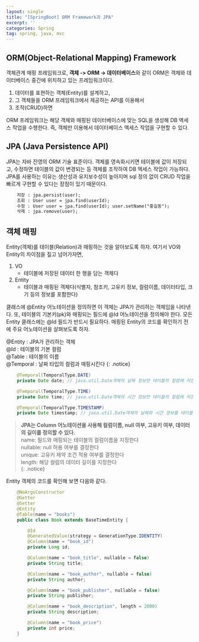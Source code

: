 ```yaml
---
layout: single
title: "[SpringBoot] ORM Framework과 JPA"
excerpt: ''
categories: Spring
tag: spring, java, mvc
---
```


## ORM(Object-Relational Mapping) Framework
객체관계 매핑 프레임워크로, **객체 -> ORM -> 데이터베이스**와 같이 ORM은 객체와 데이터베이스 중간에 위치하고 있는 프레임워크이다. 

1. 데이터를 표현하는 객체(Entity)를 설계하고, 
2. 그 객체들을 ORM 프레임워크에서 제공하는 API를 이용해서 
3. 조작(CRUD)하면 

ORM 프레임워크는 해당 객체와 매핑된 데이터베이스에 맞는 SQL을 생성해 DB 엑세스 작업을 수행한다. 
즉, 객체만 이용해서 데이터베이스 엑세스 작업을 구현할 수 있다.

## JPA (Java Persistence API)
JPA는 자바 진영의 ORM 기술 표준이다. 객체를 영속화시키면 테이블에 값이 저장되고, 수정하면 테이블의 값이 변경되는 등 객체를 조작하여 DB 엑세스 작업이 가능하다. JPA를 사용하는 이유는 생산성과 유지보수성이 높아지며 sql 정의 없이 CRUD 작업을 빠르게 구현할 수 있다는 장점이 있기 때문이다.

```xml
    저장 : jpa.persist(user);
    조회 : User user = jpa.find(userId);
    수정 : User user = jpa.find(userId); user.setName("홍길동");
    삭제 : jpa.remove(user);
```

## 객체 매핑
Entity(객체)를 테이블(Relation)과 매핑하는 것을 알아보도록 하자. 여기서 VO와 Entity의 차이점을 짚고 넘어가자면,
1. VO
    - 테이블에 저장된 데이터 한 행을 담는 객체다
2. Entity
    - 테이블과 매핑된 객체다(식별자, 참조키, 고유키 정보, 컬럼이름, 데이터타입, 크기 등의 정보를 포함한다)

클래스에 @Entity 어노테이션을 정의하면 이 객체는 JPA가 관리하는 객체임을 나타낸다. 또, 테이블의 기본키(pk)와 매핑되는 필드에 @Id 어노테이션을 정의해야 한다. 모든 Entity 클래스에는 @Id 필드가 반드시 필요하다. 매핑된 Entity의 코드를 확인하기 전에 주요 어노테이션을 살펴보도록 하자.

> 
@Entity : JPA가 관리하는 객체<br>
@Id : 테이블의 기본 컬럼<br>
@Table : 테이블의 이름<br>
@Temporal : 날짜 타입의 컬럼과 매핑시킨다 
{: .notice}

```java
    @Temporal(TemporalType.DATE)
    private Date date; // java.util.Date객체의 날짜 정보만 테이블의 컬럼에 저장시킨다.

    @Temporal(TemporalType.TIME)
    private Date time; // java.util.Date객체의 시간 정보만 테이블의 컬럼에 저장시킨다.

    @Temporal(TemporalType.TIMESTAMP)
    private Date timestamp;	// java.util.Date객체의 날짜와 시간 정보를 테이블의 컬럼에 저장시킨다.
```

> **JPA는 Column 어노테이션을 사용해 컬럼이름, null 여부, 고유키 여부, 데이터의 길이를 정의할 수 있다.**<br>
name: 필드와 매핑되는 테이블의 컬럼이름을 지정한다<br>
nullable: null 허용 여부를 결정한다<br>
unique: 고유키 제약 조건 적용 여부를 결정한다<br>
length: 해당 컬럼의 데이터 길이를 지정한다<br>
{: .notice}

Entity 객체의 코드를 확인해 보면 다음와 같다.

```java
    @NoArgsConstructor
    @Getter
    @Setter
    @Entity
    @Table(name = "books")
    public class Book extends BaseTimeEntity {

        @Id
        @GeneratedValue(strategy = GenerationType.IDENTITY)
        @Column(name = "book_id")
        private Long id;

        @Column(name = "book_title", nullable = false)
        private String title;

        @Column(name = "book_author", nullable = false)
        private String author;

        @Column(name = "book_publisher", nullable = false)
        private String publisher;

        @Column(name = "book_description", length = 2000)
        private String description;

        @Column(name = "book_price")
        private int price;
    }
```


